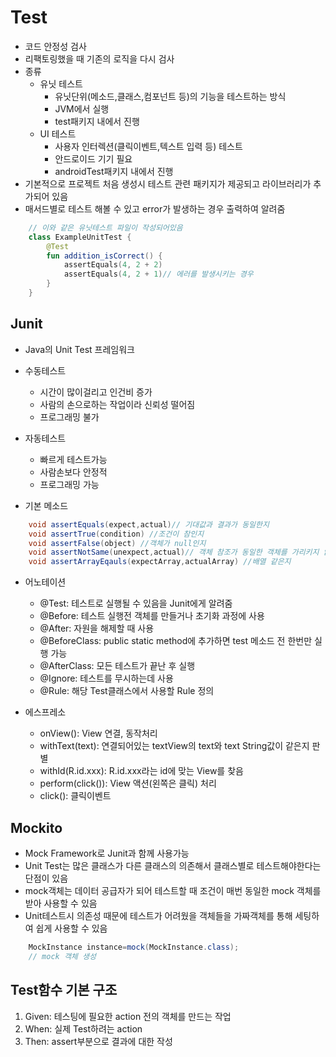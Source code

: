 # Test
+ 코드 안정성 검사
+ 리팩토링했을 때 기존의 로직을 다시 검사
+ 종류
    - 유닛 테스트
        * 유닛단위(메소드,클래스,컴포넌트 등)의 기능을 테스트하는 방식
        * JVM에서 실행
        * test패키지 내에서 진행
    - UI 테스트
        * 사용자 인터렉션(클릭이벤트,텍스트 입력 등) 테스트
        * 안드로이드 기기 필요
        * androidTest패키지 내에서 진행
+ 기본적으로 프로젝트 처음 생성시 테스트 관련 패키지가 제공되고 라이브러리가 추가되어 있음
+ 매서드별로 테스트 해볼 수 있고 error가 발생하는 경우 출력하여 알려줌
```kotlin
    // 이와 같은 유닛테스트 파일이 작성되어있음
    class ExampleUnitTest {
        @Test
        fun addition_isCorrect() {
            assertEquals(4, 2 + 2)
            assertEquals(4, 2 + 1)// 에러를 발생시키는 경우
        }
    }
```

## Junit
+ Java의 Unit Test 프레임워크
+ 수동테스트
    - 시간이 많이걸리고 인건비 증가
    - 사람의 손으로하는 작업이라 신뢰성 떨어짐
    - 프로그래밍 불가
+ 자동테스트
    - 빠르게 테스트가능
    - 사람손보다 안정적
    - 프로그래밍 가능
 
 + 기본 메소드
```java
    void assertEquals(expect,actual)// 기대값과 결과가 동일한지
    void assertTrue(condition) //조건이 참인지
    void assertFalse(object) //객체가 null인지
    void assertNotSame(unexpect,actual)// 객체 참조가 동일한 객체를 가리키지 않는지
    void assertArrayEqauls(expectArray,actualArray) //배열 같은지
```

+ 어노테이션
    - @Test: 테스트로 실행될 수 있음을 Junit에게 알려줌
    - @Before: 테스트 실행전 객체를 만들거나 초기화 과정에 사용
    - @After: 자원을 해제할 때 사용
    - @BeforeClass: public static method에 추가하면 test 메소드 전 한번만 실행 가능
    - @AfterClass: 모든 테스트가 끝난 후 실행
    - @Ignore: 테스트를 무시하는데 사용
    - @Rule: 해당 Test클래스에서 사용할 Rule 정의

+ 에스프레소
    - onView(): View 연결, 동작처리
    - withText(text): 연결되어있는 textView의 text와 text String값이 같은지 판별
    - withId(R.id.xxx): R.id.xxx라는 id에 맞는 View를 찾음
    - perform(click()): View 액션(왼쪽은 클릭) 처리
    - click(): 클릭이벤트

## Mockito
+ Mock Framework로 Junit과 함께 사용가능
+ Unit Test는 많은 클래스가 다른 클래스의 의존해서 클래스별로 테스트해야한다는 단점이 있음
+ mock객체는 데이터 공급자가 되어 테스트할 때 조건이 매번 동일한 mock 객체를 받아 사용할 수 있음
+ Unit테스트시 의존성 때문에 테스트가 어려웠을 객체들을 가짜객체를 통해 세팅하여 쉽게 사용할 수 있음
```java
    MockInstance instance=mock(MockInstance.class);
    // mock 객체 생성
```

## Test함수 기본 구조
1. Given: 테스팅에 필요한 action 전의 객체를 만드는 작업
2. When: 실제 Test하려는 action
3. Then: assert부분으로 결과에 대한 작성
